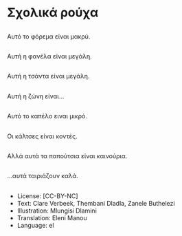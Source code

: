# Σχολικά ρούχα

##
Αυτό το φόρεμα είναι μακρύ.

##
Αυτή η φανέλα είναι μεγάλη.

##
Αυτή η τσάντα είναι μεγάλη.

##
Αυτή η ζώνη είναι...

##
Αυτό το καπέλο ειναι μικρό.

##
Οι κάλτσες είναι κοντές.

##
Αλλά αυτά τα παπούτσια είναι καινούρια.

##
...αυτά ταιριάζουν καλά.

##
* License: [CC-BY-NC]
* Text: Clare Verbeek, Thembani Dladla, Zanele Buthelezi
* Illustration: Mlungisi Dlamini
* Translation: Eleni Manou
* Language: el
